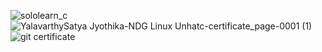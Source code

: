 ![sololearn_c](https://user-images.githubusercontent.com/101032635/158305484-d5a8ef31-2395-485b-b3c2-775c45f453c9.jpg)
![YalavarthySatya Jyothika-NDG Linux Unhatc-certificate_page-0001 (1)](https://user-images.githubusercontent.com/101032635/158307207-b87228f9-e6ec-4b89-949e-2a8b8898ab7c.jpg)
![git certificate](https://user-images.githubusercontent.com/101032635/158307143-839a3203-63a1-4299-95ed-40071b4e1647.jpg)
